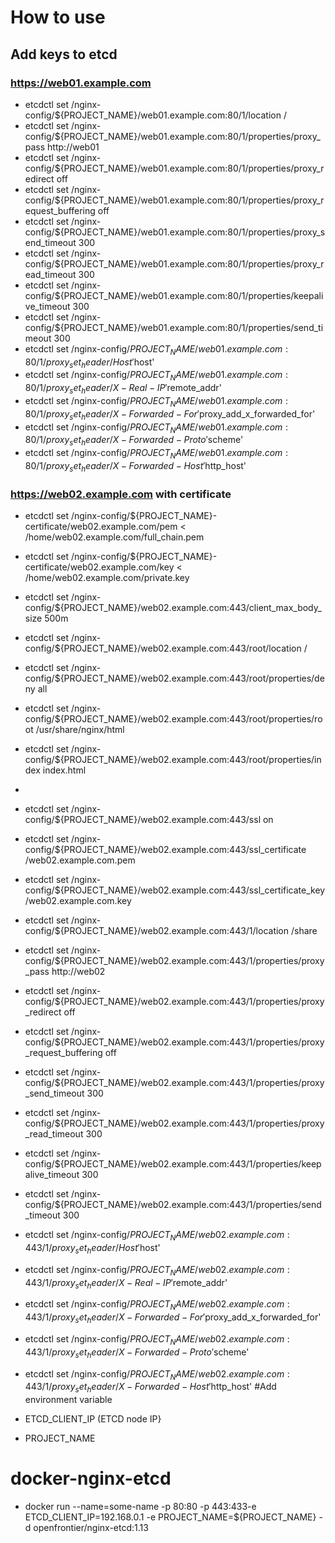 # How to use

## Add keys to etcd 
### https://web01.example.com

- etcdctl set /nginx-config/${PROJECT_NAME}/web01.example.com:80/1/location /
- etcdctl set /nginx-config/${PROJECT_NAME}/web01.example.com:80/1/properties/proxy_pass http://web01
- etcdctl set /nginx-config/${PROJECT_NAME}/web01.example.com:80/1/properties/proxy_redirect off
- etcdctl set /nginx-config/${PROJECT_NAME}/web01.example.com:80/1/properties/proxy_request_buffering off
- etcdctl set /nginx-config/${PROJECT_NAME}/web01.example.com:80/1/properties/proxy_send_timeout 300
- etcdctl set /nginx-config/${PROJECT_NAME}/web01.example.com:80/1/properties/proxy_read_timeout 300
- etcdctl set /nginx-config/${PROJECT_NAME}/web01.example.com:80/1/properties/keepalive_timeout 300
- etcdctl set /nginx-config/${PROJECT_NAME}/web01.example.com:80/1/properties/send_timeout 300
- etcdctl set /nginx-config/${PROJECT_NAME}/web01.example.com:80/1/proxy_set_header/Host '$host'
- etcdctl set /nginx-config/${PROJECT_NAME}/web01.example.com:80/1/proxy_set_header/X-Real-IP '$remote_addr'
- etcdctl set /nginx-config/${PROJECT_NAME}/web01.example.com:80/1/proxy_set_header/X-Forwarded-For '$proxy_add_x_forwarded_for'
- etcdctl set /nginx-config/${PROJECT_NAME}/web01.example.com:80/1/proxy_set_header/X-Forwarded-Proto '$scheme'
- etcdctl set /nginx-config/${PROJECT_NAME}/web01.example.com:80/1/proxy_set_header/X-Forwarded-Host '$http_host'

### https://web02.example.com with certificate

- etcdctl set /nginx-config/${PROJECT_NAME}-certificate/web02.example.com/pem < /home/web02.example.com/full_chain.pem
- etcdctl set /nginx-config/${PROJECT_NAME}-certificate/web02.example.com/key < /home/web02.example.com/private.key

- etcdctl set /nginx-config/${PROJECT_NAME}/web02.example.com:443/client_max_body_size 500m
- etcdctl set /nginx-config/${PROJECT_NAME}/web02.example.com:443/root/location /
- etcdctl set /nginx-config/${PROJECT_NAME}/web02.example.com:443/root/properties/deny all
- etcdctl set /nginx-config/${PROJECT_NAME}/web02.example.com:443/root/properties/root /usr/share/nginx/html
- etcdctl set /nginx-config/${PROJECT_NAME}/web02.example.com:443/root/properties/index index.html
- 
- etcdctl set /nginx-config/${PROJECT_NAME}/web02.example.com:443/ssl on
- etcdctl set /nginx-config/${PROJECT_NAME}/web02.example.com:443/ssl_certificate /web02.example.com.pem
- etcdctl set /nginx-config/${PROJECT_NAME}/web02.example.com:443/ssl_certificate_key /web02.example.com.key

- etcdctl set /nginx-config/${PROJECT_NAME}/web02.example.com:443/1/location /share
- etcdctl set /nginx-config/${PROJECT_NAME}/web02.example.com:443/1/properties/proxy_pass http://web02
- etcdctl set /nginx-config/${PROJECT_NAME}/web02.example.com:443/1/properties/proxy_redirect off
- etcdctl set /nginx-config/${PROJECT_NAME}/web02.example.com:443/1/properties/proxy_request_buffering off
- etcdctl set /nginx-config/${PROJECT_NAME}/web02.example.com:443/1/properties/proxy_send_timeout 300
- etcdctl set /nginx-config/${PROJECT_NAME}/web02.example.com:443/1/properties/proxy_read_timeout 300
- etcdctl set /nginx-config/${PROJECT_NAME}/web02.example.com:443/1/properties/keepalive_timeout 300
- etcdctl set /nginx-config/${PROJECT_NAME}/web02.example.com:443/1/properties/send_timeout 300
- etcdctl set /nginx-config/${PROJECT_NAME}/web02.example.com:443/1/proxy_set_header/Host '$host'
- etcdctl set /nginx-config/${PROJECT_NAME}/web02.example.com:443/1/proxy_set_header/X-Real-IP '$remote_addr'
- etcdctl set /nginx-config/${PROJECT_NAME}/web02.example.com:443/1/proxy_set_header/X-Forwarded-For '$proxy_add_x_forwarded_for'
- etcdctl set /nginx-config/${PROJECT_NAME}/web02.example.com:443/1/proxy_set_header/X-Forwarded-Proto '$scheme'
- etcdctl set /nginx-config/${PROJECT_NAME}/web02.example.com:443/1/proxy_set_header/X-Forwarded-Host '$http_host'
#Add environment variable

- ETCD_CLIENT_IP  (ETCD node IP}
- PROJECT_NAME 

# docker-nginx-etcd
- docker run --name=some-name -p 80:80 -p 443:433-e ETCD_CLIENT_IP=192.168.0.1 -e PROJECT_NAME=${PROJECT_NAME} -d openfrontier/nginx-etcd:1.13
